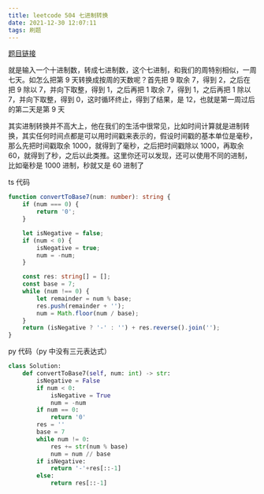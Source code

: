 ```yaml
---
title: leetcode 504 七进制转换
date: 2021-12-30 12:07:11
tags: 刷题
---
```


[题目链接](https://leetcode-cn.com/problems/base-7/)

就是输入一个十进制数，转成七进制数，这个七进制，和我们的周特别相似，一周七天。如怎么把第 9 天转换成按周的天数呢？首先把 9 取余 7，得到 2，之后在把 9 除以 7，并向下取整，得到 1，之后再把 1 取余 7，得到 1，之后再把 1 除以 7，并向下取整，得到 0，这时循环终止，得到了结果，是 12，也就是第一周过后的第二天是第 9 天

其实进制转换并不高大上，他在我们的生活中很常见，比如时间计算就是进制转换，其实任何时间点都是可以用时间戳来表示的，假设时间戳的基本单位是毫秒，那么先把时间戳取余 1000，就得到了毫秒，之后把时间戳除以 1000，再取余 60，就得到了秒，之后以此类推。这里你还可以发现，还可以使用不同的进制，比如毫秒是 1000 进制，秒就又是 60 进制了

ts 代码

```typescript
function convertToBase7(num: number): string {
    if (num === 0) {
        return '0';
    }

    let isNegative = false;
    if (num < 0) {
        isNegative = true;
        num = -num;
    }

    const res: string[] = [];
    const base = 7;
    while (num !== 0) {
        let remainder = num % base;
        res.push(remainder + '');
        num = Math.floor(num / base);
    }
    return (isNegative ? '-' : '') + res.reverse().join('');
}
```

py 代码（py 中没有三元表达式）

```python
class Solution:
    def convertToBase7(self, num: int) -> str:
        isNegative = False
        if num < 0:
            isNegative = True
            num = -num
        if num == 0:
            return '0'
        res = ''
        base = 7
        while num != 0:
            res += str(num % base)
            num = num // base
        if isNegative:
            return '-'+res[::-1]
        else:
            return res[::-1]
```
